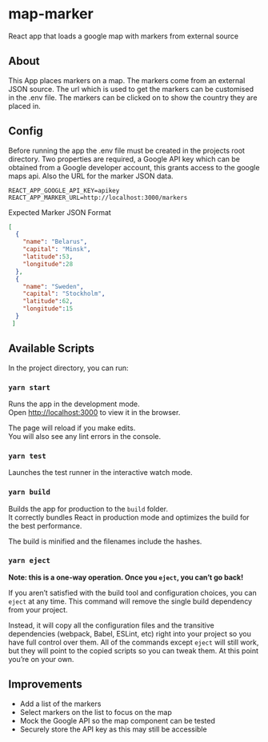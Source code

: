 # map-marker
React app that loads a google map with markers from external source

## About

This App places markers on a map. The markers come from an external JSON source. The url which is used to get the markers can be customised in the .env file. The markers can be clicked on to show the country they are placed in.

## Config

Before running the app the .env file must be created in the projects root directory. Two properties are required, a Google API key which can be obtained from a Google  developer account, this grants access to the google maps api. Also the URL for the marker JSON data.

```dosini
REACT_APP_GOOGLE_API_KEY=apikey
REACT_APP_MARKER_URL=http://localhost:3000/markers
```

Expected Marker JSON Format

```JSON
[
  {
    "name": "Belarus",
    "capital": "Minsk",
    "latitude":53,
    "longitude":28
  },
  {
    "name": "Sweden",
    "capital": "Stockholm",
    "latitude":62,
    "longitude":15
  }
 ]
 ```

## Available Scripts

In the project directory, you can run:

### `yarn start`

Runs the app in the development mode.<br />
Open [http://localhost:3000](http://localhost:3000) to view it in the browser.

The page will reload if you make edits.<br />
You will also see any lint errors in the console.

### `yarn test`

Launches the test runner in the interactive watch mode.<br />

### `yarn build`

Builds the app for production to the `build` folder.<br />
It correctly bundles React in production mode and optimizes the build for the best performance.

The build is minified and the filenames include the hashes.<br />

### `yarn eject`

**Note: this is a one-way operation. Once you `eject`, you can’t go back!**

If you aren’t satisfied with the build tool and configuration choices, you can `eject` at any time. This command will remove the single build dependency from your project.

Instead, it will copy all the configuration files and the transitive dependencies (webpack, Babel, ESLint, etc) right into your project so you have full control over them. All of the commands except `eject` will still work, but they will point to the copied scripts so you can tweak them. At this point you’re on your own.

## Improvements
- Add a list of the markers
- Select markers on the list to focus on the map
- Mock the Google API so the map component can be tested
- Securely store the API key as this may still be accessible 

